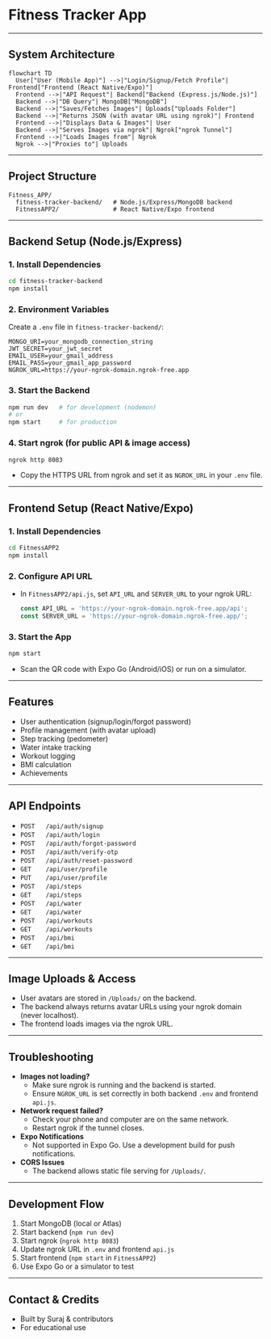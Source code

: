 # Fitness Tracker App

---

## System Architecture

```mermaid
flowchart TD
  User["User (Mobile App)"] -->|"Login/Signup/Fetch Profile"| Frontend["Frontend (React Native/Expo)"]
  Frontend -->|"API Request"| Backend["Backend (Express.js/Node.js)"]
  Backend -->|"DB Query"| MongoDB["MongoDB"]
  Backend -->|"Saves/Fetches Images"| Uploads["Uploads Folder"]
  Backend -->|"Returns JSON (with avatar URL using ngrok)"| Frontend
  Frontend -->|"Displays Data & Images"| User
  Backend -->|"Serves Images via ngrok"| Ngrok["ngrok Tunnel"]
  Frontend -->|"Loads Images from"| Ngrok
  Ngrok -->|"Proxies to"| Uploads
```

---

## Project Structure

```
Fitness_APP/
  fitness-tracker-backend/   # Node.js/Express/MongoDB backend
  FitnessAPP2/               # React Native/Expo frontend
```

---

## Backend Setup (Node.js/Express)

### 1. Install Dependencies
```bash
cd fitness-tracker-backend
npm install
```

### 2. Environment Variables
Create a `.env` file in `fitness-tracker-backend/`:
```
MONGO_URI=your_mongodb_connection_string
JWT_SECRET=your_jwt_secret
EMAIL_USER=your_gmail_address
EMAIL_PASS=your_gmail_app_password
NGROK_URL=https://your-ngrok-domain.ngrok-free.app
```

### 3. Start the Backend
```bash
npm run dev   # for development (nodemon)
# or
npm start     # for production
```

### 4. Start ngrok (for public API & image access)
```bash
ngrok http 8083
```
- Copy the HTTPS URL from ngrok and set it as `NGROK_URL` in your `.env` file.

---

## Frontend Setup (React Native/Expo)

### 1. Install Dependencies
```bash
cd FitnessAPP2
npm install
```

### 2. Configure API URL
- In `FitnessAPP2/api.js`, set `API_URL` and `SERVER_URL` to your ngrok URL:
  ```js
  const API_URL = 'https://your-ngrok-domain.ngrok-free.app/api';
  const SERVER_URL = 'https://your-ngrok-domain.ngrok-free.app/';
  ```

### 3. Start the App
```bash
npm start
```
- Scan the QR code with Expo Go (Android/iOS) or run on a simulator.

---

## Features
- User authentication (signup/login/forgot password)
- Profile management (with avatar upload)
- Step tracking (pedometer)
- Water intake tracking
- Workout logging
- BMI calculation
- Achievements

---

## API Endpoints
- `POST   /api/auth/signup`
- `POST   /api/auth/login`
- `POST   /api/auth/forgot-password`
- `POST   /api/auth/verify-otp`
- `POST   /api/auth/reset-password`
- `GET    /api/user/profile`
- `PUT    /api/user/profile`
- `POST   /api/steps`
- `GET    /api/steps`
- `POST   /api/water`
- `GET    /api/water`
- `POST   /api/workouts`
- `GET    /api/workouts`
- `POST   /api/bmi`
- `GET    /api/bmi`

---

## Image Uploads & Access
- User avatars are stored in `/Uploads/` on the backend.
- The backend always returns avatar URLs using your ngrok domain (never localhost).
- The frontend loads images via the ngrok URL.

---

## Troubleshooting
- **Images not loading?**
  - Make sure ngrok is running and the backend is started.
  - Ensure `NGROK_URL` is set correctly in both backend `.env` and frontend `api.js`.
- **Network request failed?**
  - Check your phone and computer are on the same network.
  - Restart ngrok if the tunnel closes.
- **Expo Notifications**
  - Not supported in Expo Go. Use a development build for push notifications.
- **CORS Issues**
  - The backend allows static file serving for `/Uploads/`.

---

## Development Flow
1. Start MongoDB (local or Atlas)
2. Start backend (`npm run dev`)
3. Start ngrok (`ngrok http 8083`)
4. Update ngrok URL in `.env` and frontend `api.js`
5. Start frontend (`npm start` in `FitnessAPP2`)
6. Use Expo Go or a simulator to test

---

## Contact & Credits
- Built by Suraj & contributors
- For educational use 